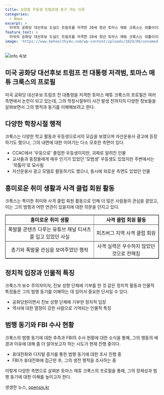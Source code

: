 ```yaml
---
title: 요양원 우등생 트럼프에 총구 겨눈 이유
categories:
  - News
excerpt: >
  미국의 공화당 대선후보 도널드 트럼프를 저격한 20세 청년 토마스 매튜 크룩스는 외톨이이자 우등생, 보수주의자, 사격클럽 회원 등 다양한 면모를 보였다. 그러나 암살 동기는 아직 베일에 싸여 있으며 수사는 계속되고 있다. 그의 예전 행적과 성격에 대한 주변인들의 진술은 엇갈리고 있으며, FBI는 휴대폰과 디지털 증거를 분석해 범행 동기를 밝히려고 하고 있다. 때로는 외톨이로 여겨졌으나, 과거 동창들은 그를 착하고 평범한 아이로 기억하고 있다..setChecked돼 있다. 그가 피트스버그 남쪽에 위치한 사격 클럽 회원이었으나 실력은 좋지 않았다는 언급이 있다. 추적이 계속되고 있으며, 경찰은 단독 범행 가능성을 완전히 배제하지 않고 있다.
feature_text: >
  미국의 공화당 대선후보 도널드 트럼프를 저격한 20세 청년 토마스 매튜 크룩스는 외톨이이자 우등생, 보수주의자, 사격클럽 회원 등 다양한 면모를 보였다. 그러나 암살 동기는 아직 베일에 싸여 있으며 수사는 계속되고 있다. 그의 예전 행적과 성격에 대한 주변인들의 진술은 엇갈리고 있으며, FBI는 휴대폰과 디지털 증거를 분석해 범행 동기를 밝히려고 하고 있다. 때로는 외톨이로 여겨졌으나, 과거 동창들은 그를 착하고 평범한 아이로 기억하고 있다..setChecked돼 있다. 그가 피트스버그 남쪽에 위치한 사격 클럽 회원이었으나 실력은 좋지 않았다는 언급이 있다. 추적이 계속되고 있으며, 경찰은 단독 범행 가능성을 완전히 배제하지 않고 있다.
image: 'https://www.behealthy4u.com/wp-content/uploads/2024/06/unnamed-file.png'
---
```


<p><img src="https://www.behealthy4u.com/wp-content/uploads/2024/06/unnamed-file.png" alt="info 속보" /></p>

<h2 data-ke-size="size26">미국 공화당 대선후보 트럼프 전 대통령 저격범, 토마스 매튜 크룩스의 프로필</h2>

<p data-ke-size="size16">미국 공화당 대선후보 트럼프 전 대통령을 저격한 토마스 매튜 크룩스의 프로필은 여러 측면에서 논란이 되고 있는데, 그의 학창시절부터 사건 발생 전까지의 다양한 정보들을 살펴보면서 그의 행적과 동기를 이해해보려고 한다.</p>

<h2 data-ke-size="size24">다양한 학창시절 행적</h2>

<p data-ke-size="size16">크룩스는 다양한 학교 활동과 우등생으로서의 모습을 보였으며 자산운용사 광고에 등장하기도 했으나, 그의 내면에 대한 이야기는 다소 모호한 측면이 있다.</p>

<ul>
<li>CCAC에서 '우등으로' 졸업한 우등생이지만, 괴짜로 알려진 인물</li>
<li>교사들과 동창들에게 매우 인기가 있었던 '모범생' 우등생도 있었지만 주변에서는 '외톨이'로 묘사됨</li>
<li>자산운용사 광고 모델로 활동하기도 했으나, 동시에 외로운 측면도 있었던 인물</li>
</ul>

<h2 data-ke-size="size24">흥미로운 취미 생활과 사격 클럽 회원 활동</h2>

<p data-ke-size="size16">크룩스는 특이한 취미와 사격 클럽 회원 활동으로 인해 더 많은 사람들의 관심을 끌었고, 이는 그의 범행과 어떤 연관이 있을지에 대한 의문을 던지고 있다.</p>

<table border="1" style="width: 100%;">
<tbody>
<tr>
<td style="text-align: center; height: 17px;"><b>흥미로운 취미 생활</b></td>
<td style="text-align: center; height: 17px;"><b>사격 클럽 회원 활동</b></td>
</tr>
<tr>
<td style="text-align: center; height: 17px;">폭발물 콘텐츠 다루는 유튜브 채널 티셔츠를 입고 있었던 사실</td>
<td style="text-align: center; height: 17px;">피츠버그 지역 사격 클럽 회원</td>
</tr>
<tr>
<td style="text-align: center; height: 17px;">총기와 폭발물 관심을 보여주었던 행적</td>
<td style="text-align: center; height: 17px;">사격 실력은 우수하지 않았던 것으로 전해짐</td>
</tr>
</tbody>
</table>

<h2 data-ke-size="size24">정치적 입장과 인물적 특징</h2>

<p data-ke-size="size16">크룩스가 보수 주의자이자, 진보 성향 단체에 기부를 한 것 같은 정치적 활동과 인물적 특징들은 그의 범행 동기를 이해하는 데 있어서 중요한 단서일 수 있다.</p>

<ul>
<li>공화당원이면서 진보 성향 단체에 기부한 정치적 입장</li>
<li>역사에 대한 열정이 강한 사람으로 기억되는 인물적 특징</li>
</ul>

<h2 data-ke-size="size24">범행 동기와 FBI 수사 현황</h2>

<p data-ke-size="size16">크룩스의 범행 동기에 대한 추측과 FBI의 수사 현황에 대한 소식을 통해, 그의 행동의 배경과 이유에 대해 좀 더 알아보고자 하는 시도가 현재 진행 중이다.</p>

<ul>
<li>휴대전화와 디지털 증거를 통한 범행 동기에 대한 조사 진행 중</li>
<li>FBI가 휴대전화에 접근한 후, 그의 생전 행적을 조사하는 중</li>
</ul>

<p data-ke-size="size16">이렇게 다양한 측면으로 살펴본 토마스 매튜 크룩스의 프로필을 통해, 그의 정체성과 범행 동기에 대한 이해를 높이고자 한다.</p>
생생한 뉴스, <a href="https://opensis.kr" rel="dofollow">opensis.kr</a>


